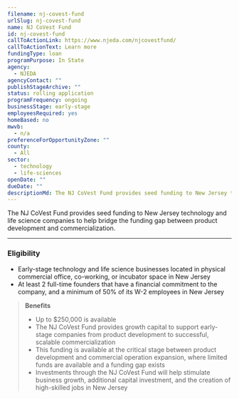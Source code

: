 ```yaml
---
filename: nj-covest-fund
urlSlug: nj-covest-fund
name: NJ CoVest Fund
id: nj-covest-fund
callToActionLink: https://www.njeda.com/njcovestfund/
callToActionText: Learn more
fundingType: loan
programPurpose: In State
agency:
  - NJEDA
agencyContact: ""
publishStageArchive: ""
status: rolling application
programFrequency: ongoing
businessStage: early-stage
employeesRequired: yes
homeBased: no
mwvb:
  - n/a
preferenceForOpportunityZone: ""
county:
  - All
sector:
  - technology
  - life-sciences
openDate: ""
dueDate: ""
descriptionMd: The NJ CoVest Fund provides seed funding to New Jersey technology and life science companies to help bridge the funding gap between product development and commercialization.
---
```


The NJ CoVest Fund provides seed funding to New Jersey technology and life science companies to help bridge the funding gap between product development and commercialization.

---

### Eligibility

- Early-stage technology and life science businesses located in physical commercial office, co-working, or incubator space in New Jersey
- At least 2 full-time founders that have a financial commitment to the company, and a minimum of 50% of its W-2 employees in New Jersey

> **Benefits**
>
> - Up to $250,000 is available
> - The NJ CoVest Fund provides growth capital to support early-stage companies from product development to successful, scalable commercialization
> - This funding is available at the critical stage between product development and commercial operation expansion, where limited funds are available and a funding gap exists
> - Investments through the NJ CoVest Fund will help stimulate business growth, additional capital investment, and the creation of high-skilled jobs in New Jersey
